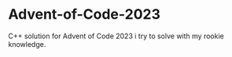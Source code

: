 # Advent-of-Code-2023
C++ solution for Advent of Code 2023 i try to solve with my rookie knowledge.
